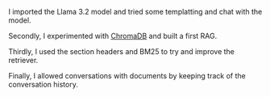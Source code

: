 
I imported the Llama 3.2 model and tried some templatting and chat with the model. 

Secondly, I experimented with [ChromaDB](https://docs.trychroma.com/gettingstarted) and built a first RAG.

Thirdly, I used the section headers and BM25 to try and improve the retriever.

Finally, I allowed conversations with documents by keeping track of the conversation history.
